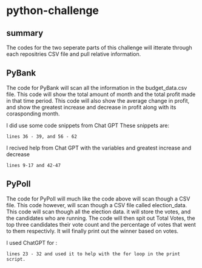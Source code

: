 # python-challenge
## summary

The codes for the two seperate parts of this challenge will itterate through each repositries CSV file and pull relative information. 
## PyBank
The code for PyBank will scan all the information in the budget_data.csv file. This code will show the total amount of month and the total profit made in that time period. This code will also show the average change in profit, and show the greatest increase and decrease in profit along with its corasponding month.

I did use some code snippets from Chat GPT These snippets are:

    lines 36 - 39, and 56 - 62

I recived help from Chat GPT with the variables and greatest increase and decrease
    
    lines 9-17 and 42-47

## PyPoll
The code for PyPoll will much like the code above will scan though a CSV file. This code however, will scan though a CSV file called election_data. This code will scan though all the election data. it will store the votes, and the candidates who are running. The code will then spit out Total Votes, the top three candidates their vote count and the percentage of votes that went to them respectivly. It will finally print out the winner based on votes.

I used ChatGPT for :
    
    lines 23 - 32 and used it to help with the for loop in the print script.
    
